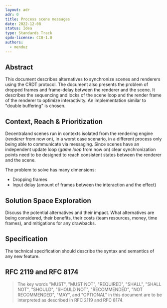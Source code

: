 ```yaml
---
layout: adr
adr: 0
title: Process scene messages
date: 2022-12-08
status: Idea
type: Standards Track
spdx-license: CC0-1.0
authors:
  - menduz
---
```


## Abstract

<!--
Abstract is a multi-sentence (short paragraph) technical summary. This should be a very terse and human-readable version of the document section. **Someone should be able to read only the abstract to get the gist of what this document is about in its current state.** Abstracts should be always up to date with the current state of the document.
-->

This document describes alternatives to synchronize scenes and renderers using the CRDT protocol. The document also presents the problem of dropped frames and frame-delay between the renderer and the scene. It describes the sequencing and locks of the scene loop and the render frame of the renderer to optimize interactivity. An implementation similar to "double buffering" is chosen.

## Context, Reach & Prioritization

<!--
Discuss and go into detail about the subject in question. Make sure you cover:
- Why is this decision important
- The urgency of the decision
- Datapoints and related background information
- Vocabulary and key terms
-->

Decentraland scenes run in contexts isolated from the rendering engine (_renderer_ from now on), in a worst case scenario, in a different process only being able to communicate via messaging. Since scenes have an independent update loop (_game loop_ from now on) clear synchronization points need to be designed to reach consistent states between the renderer and the scene.

The problem to solve has many dimensions:
- Dropping frames
- Input delay (amount of frames between the interaction and the effect)


## Solution Space Exploration

<!--
Discuss the potential alternatives and their impact. What alternatives are being considered, their benefits, their costs (team resources, money, time frames), and mitigations for any drawbacks.
-->

Discuss the potential alternatives and their impact. What alternatives are being considered, their benefits, their costs (team resources, money, time frames), and mitigations for any drawbacks.

## Specification

<!--
The technical specification should describe the syntax and semantics of any new feature.
-->

The technical specification should describe the syntax and semantics of any new feature.

## RFC 2119 and RFC 8174

> The key words "MUST", "MUST NOT", "REQUIRED", "SHALL", "SHALL NOT", "SHOULD", "SHOULD NOT", "RECOMMENDED", "NOT RECOMMENDED", "MAY", and "OPTIONAL" in this document are to be interpreted as described in RFC 2119 and RFC 8174.
